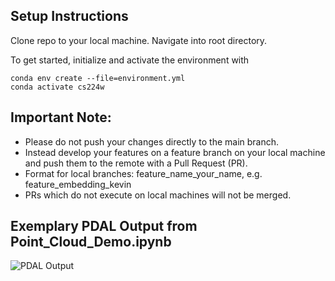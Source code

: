 ## Setup Instructions

Clone repo to your local machine. Navigate into root directory.

To get started, initialize and activate the environment with

    conda env create --file=environment.yml
    conda activate cs224w
    
## Important Note: 

 - Please do not push your changes directly to the main branch. 
 - Instead develop your features on a feature branch on your local machine and push them to the remote with a Pull Request (PR). 
 - Format for local branches: feature_name_your_name, e.g. feature_embedding_kevin
 - PRs which do not execute on local machines will not be merged.

## Exemplary PDAL Output from Point_Cloud_Demo.ipynb
 
 ![PDAL Output](https://github.com/kdmayer/CS224W_LIDAR/blob/main/assets/images/example.png)

